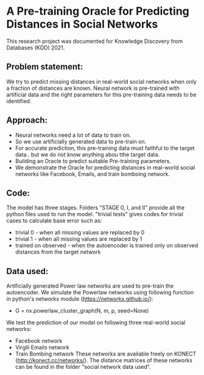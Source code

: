 # A Pre-training Oracle for Predicting Distances in Social Networks

This research project was documented for Knowledge Discovery from Databases (KDD) 2021.


## Problem statement:
We try to predict missing distances in real-world social networks when only a fraction of distances are known.
Neural network is pre-trained with artificial data and the right parameters for this pre-training data needs to be identified.


## Approach:
* Neural networks need a lot of data to train on.
* So we use artificially generated data to pre-train on.
* For accurate prediction, this pre-training data must faithful to the target data.. but we do not know anything abou tthe target data.
* Building an Oracle to predict suitable Pre-training parameters.
* We demonstrate the Oracle for predicting distances in real-world social networks like Facebook, Emails, and train bomboing network. 


## Code:
The model has three stages. Folders "STAGE 0, I, and II" provide all the python files used to run the model. 
"trivial tests" gives codes for trivial cases to calculate base error such as:
* trivial 0 - when all missing values are replaced by 0
* trivial 1 - when all missing values are replaced by 1
* trained on observed - when the autoencoder is trained only on observed distances from the target network

## Data used:
Artificially generated Power law networks are used to pre-train the  autoencoder.
We simulate the Powerlaw networks using following function in python's networkx module (https://networkx.github.io/):
* G = nx.powerlaw_cluster_graph(N, m, p, seed=None)

We test the prediction of our model on following three real-world social networks:
* Facebook network
* Virgili Emails network
* Train Bombing network
These networks are available freely on KONECT (http://konect.cc/networks/). The distance matrices of these networks can be found in the folder "social network data used".
